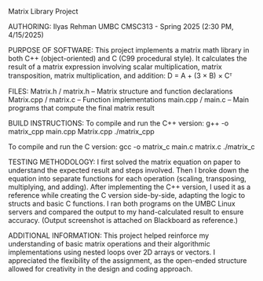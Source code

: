 Matrix Library Project

AUTHORING:
Ilyas Rehman
UMBC CMSC313 - Spring 2025 (2:30 PM, 4/15/2025)

PURPOSE OF SOFTWARE:
This project implements a matrix math library in both C++ (object-oriented) and C (C99 procedural style). It calculates the result of a matrix expression involving scalar multiplication, matrix transposition, matrix multiplication, and addition:
D = A + (3 × B) × Cᵀ

FILES:
Matrix.h / matrix.h – Matrix structure and function declarations
Matrix.cpp / matrix.c – Function implementations
main.cpp / main.c – Main programs that compute the final matrix result

BUILD INSTRUCTIONS:
To compile and run the C++ version:
g++ -o matrix_cpp main.cpp Matrix.cpp
./matrix_cpp

To compile and run the C version:
gcc -o matrix_c main.c matrix.c
./matrix_c

TESTING METHODOLOGY:
I first solved the matrix equation on paper to understand the expected result and steps involved. Then I broke down the equation into separate functions for each operation (scaling, transposing, multiplying, and adding). After implementing the C++ version, I used it as a reference while creating the C version side-by-side, adapting the logic to structs and basic C functions. I ran both programs on the UMBC Linux servers and compared the output to my hand-calculated result to ensure accuracy. (Output screenshot is attached on Blackboard as reference.)

ADDITIONAL INFORMATION:
This project helped reinforce my understanding of basic matrix operations and their algorithmic implementations using nested loops over 2D arrays or vectors. I appreciated the flexibility of the assignment, as the open-ended structure allowed for creativity in the design and coding approach.
